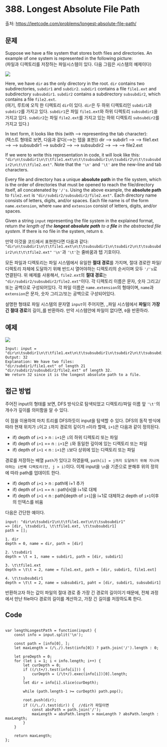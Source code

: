 # 388. Longest Absolute File Path

출처: https://leetcode.com/problems/longest-absolute-file-path/

## 문제
Suppose we have a file system that stores both files and directories. An example of one system is represented in the following picture:</br>
(파일과 디렉토리를 저장하는 파일시스템이 있다. 다음 그림은 시스템의 예제이다)

![](https://assets.leetcode.com/uploads/2020/08/28/mdir.jpg)

Here, we have  `dir`  as the only directory in the root.  `dir`  contains two subdirectories,  `subdir1`  and  `subdir2`.  `subdir1`  contains a file  `file1.ext`  and subdirectory  `subsubdir1`.  `subdir2`  contains a subdirectory  `subsubdir2`, which contains a file  `file2.ext`.</br>
(여기, 루트에 오직 한 디렉토리 `dir`이 있다. `dir`은 두 하위 디렉토리인 `subdir1`과 `subdir2`를 가지고 있다. `subdir1`은 파일 `file1.ext`와 하위 디렉토리 `subsubdir1`을 가지고 있다. `subdir2`는 파일 `file2.ext`를 가지고 있는 하위 디렉토리 `subsubdir2`를 가지고 있다.)

In text form, it looks like this (with ⟶ representing the tab character):</br>
(텍스트 형태로 보면, 다음과 같다(⟶는 텝을 표현))
dir
⟶ subdir1
⟶ ⟶ file1.ext
⟶ ⟶ subsubdir1
⟶ subdir2
⟶ ⟶ subsubdir2
⟶ ⟶ ⟶ file2.ext

If we were to write this representation in code, it will look like this:  `"dir\n\tsubdir1\n\t\tfile1.ext\n\t\tsubsubdir1\n\tsubdir2\n\t\tsubsubdir2\n\t\t\tfile2.ext"`. Note that the  `'\n'`  and  `'\t'`  are the new-line and tab characters.

Every file and directory has a unique  **absolute path**  in the file system, which is the order of directories that must be opened to reach the file/directory itself, all concatenated by  `'/'s`. Using the above example, the  **absolute path**  to  `file2.ext`  is  `"dir/subdir2/subsubdir2/file2.ext"`. Each directory name consists of letters, digits, and/or spaces. Each file name is of the form  `name.extension`, where  `name`  and  `extension`  consist of letters, digits, and/or spaces.

Given a string  `input`  representing the file system in the explained format, return  _the length of the  **longest absolute path**  to a  **file**  in the abstracted file system_. If there is no file in the system, return  `0`.

만약 이것을 코드에서 표현한다면 다음과 같다: `"dir\n\tsubdir1\n\t\tfile1.ext\n\t\tsubsubdir1\n\tsubdir2\n\t\tsubsubdir2\n\t\t\tfile2.ext"`
`'\n'`과 `'\t'`는 줄바꿈과 텝 기호이다.

모든 파일과 디렉토리는 파일 시스템에서 유일한 **절대 경로**를 가지며, 절대 경로란 파일/디렉토리 자체에 도달하기 위해 반드시 열어야하는 디렉토리의 순서이며 모두 `'/'s`로 연결된다. 위 예제를 사용해서, `file2.ext`의 **절대 경로**는 `"dir/subdir2/subsubdir2/file2.ext"`이다.
각 디렉토리 이름은 문자, 숫자 그리고/또는 공백으로 구성되어있다. 각 파일 이름은 `name.extension`의 형태이며, `name`과 `extension`은 문자, 숫자 그리고/또는 공백으로 구성되어있다.

설명한 형태로 파일 시스템의 문자열 `input`이 주어지면, _파일 시스템에서 **파일**의 **가장 긴 절대 경로**의 길이_를 반환하라. 만약 시스템안에 파일이 없다면, `0`을 반환하라.

## 예제
![](https://assets.leetcode.com/uploads/2020/08/28/dir2.jpg)
```
Input: input = "dir\n\tsubdir1\n\t\tfile1.ext\n\t\tsubsubdir1\n\tsubdir2\n\t\tsubsubdir2\n\t\t\tfile2.ext"
Output: 32
Explanation: We have two files:
"dir/subdir1/file1.ext" of length 21
"dir/subdir2/subsubdir2/file2.ext" of length 32.
We return 32 since it is the longest absolute path to a file.
```

## 접근 방법

주어진 input의 형태를 보면, DFS 방식으로 탐색되었고 디렉토리/파일 이름 앞 `'\t'`의 개수가 깊이를 의미함을 알 수 있다.

이 점을 이용하여 마치 트리를 DFS하듯이 input을 탐색할 수 있다. DFS의 동작 방식에 따라 현재 위치가 `i`이고 `i`까지 경로의 깊이가 `n`이라 할때, `i+1`은 다음과 같이 정의된다.
- if) depth of `i+1` > n : `i+1`은 `i`의 하위 디렉토리 또는 파일
- if) depth of `i+1` == n : `i+1`은 `i`와 동일한 깊이에 있는 디렉토리 또는 파일
- if) depth of `i+1` < n : `i+1`은 `i`보다 상위에 있는 디렉토리 또는 파일

경로를 저장하는 배열 `path`가 있다고 하였을때,  `path[i] = j까지 도달하기 위해 지나쳐야하는 i번째 디렉토리(단, j > i)`이다. 이제 input을 `\n`을 기준으로 분해후 위의 정의에 따라 path를 업데이트 한다.
- if) depth of `i+1` > n : path에 i+1 추가
- if) depth of `i+1` == n : path[n]을 i+1로 대체
- if) depth of `i+1` < n : path[depth of `i+1`]을 i+1로 대체하고 depth of `i+1`이후의 인덱스를 비움

다음은 간단한 예이다.
```
input: "dir\n\tsubdir1\n\t\tfile1.ext\n\t\tsubsubdir1"
=> [dir, \tsubdir1, \t\tfile1.ext, \t\tsubsubdir1]
path = [];

1. dir
depth = 0, name = dir, path = [dir]

2. \tsubdir1
depth = \t = 1, name = subdir1, path = [dir, subdir1]

3. \t\tfile1.ext
depth = \t\t = 2, name = file1.ext, path = [dir, subdir1, file1.ext]

4. \t\tsubsubdir1
depth = \t\t = 2, name = subsubdir1, paht = [dir, subdir1, subsubdir1]
```

반환하고자 하는 값이 파일의 절대 경로 중 가장 긴 경로의 길이이기 때문에, 전체 과정에서 만난 file마다 경로의 길이를 계산하고, 가장 긴 길이를 저장하도록 한다.

## Code
<pre>
<code>
var lengthLongestPath = function(input) {
    const info = input.split('\n');
    
    const path = [info[0], ];
    let maxLength = (/\./).test(info[0]) ? path.join('/').length : 0;
    
    let preDepth = 0;
    for (let i = 1; i < info.length; i++) {
        let curDepth = 0;
        if ((/\t+/).test(info[i])) {
            curDepth = (/\t+/).exec(info[i])[0].length;
        }
        let dir = info[i].slice(curDepth);
        
        while (path.length-1 >= curDepth) path.pop();
        
        root.push(dir);
        if ((/\./).test(dir)) {  //dir가 파일이면
            const absPath = path.join('/');
            maxLength = absPath.length > maxLength ? absPath.length : maxLength;
        }
    }
    
    return maxLength;
};
</code>
</pre>

